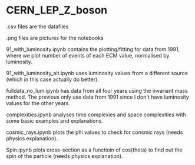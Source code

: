 # CERN_LEP_Z_boson

.csv files are the datafiles

.png files are pictures for the notebooks

91_with_luminosity.ipynb contains the plotting/fitting for data from 1991, where we plot number of events of each ECM value, normalised by luminosity.

91_with_luminosity_alt.ipynb uses luminosity values from a different source (which in this case actually do better).

fulldata_no_lum.ipynb has data from all four years using the invariant mass method. The previous only use data from 1991 since I don't have luminosity values for the other years.

complexities.ipynb analyses time complexies and space complexities with some basic examples and explanations.

cosmic_rays.ipynb plots the phi values to check for consmic rays (needs physics explanation).

Spin.ipynb plots cross-section as a functioin of cos(theta) to find out the spin of the particle (needs physics explanation).
